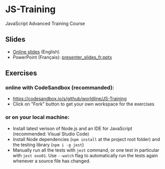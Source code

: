 # JS-Training

JavaScript Advanced Training Course

## Slides

- [Online slides](worldline.github.io/JS-training/) (English)
- PowerPoint (Français): [presenter_slides_fr.pptx](https://github.com/worldline/JS-Training/raw/master/presenter_slides.pptx)

## Exercises

### online with CodeSandbox (recommanded):

- https://codesandbox.io/s/github/worldline/JS-Training
- Click on "Fork" button to get your own workspace for the exercises

### or on your local machine:

- Install latest verison of Node.js and an IDE for JavaScript (recommended: Visual Studio Code)
- Install Node dependencies (`npm install` at the project root folder) and the testing library (`npm i -g jest`)
- Manually run all the tests with `jest` command, or one test in particular with `jest exo01`. Use `--watch` flag to automatically run the tests again whenever a source file has changed.
